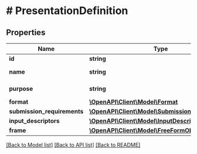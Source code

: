 # # PresentationDefinition

## Properties

| Name                        | Type                                                                          | Description        | Notes      |
| --------------------------- | ----------------------------------------------------------------------------- | ------------------ | ---------- |
| **id**                      | **string**                                                                    | Definition id      |
| **name**                    | **string**                                                                    | Definition name    | [optional] |
| **purpose**                 | **string**                                                                    | Definition purpose | [optional] |
| **format**                  | [**\OpenAPI\Client\Model\Format**](Format.md)                                 |                    | [optional] |
| **submission_requirements** | [**\OpenAPI\Client\Model\SubmissionRequirement[]**](SubmissionRequirement.md) |                    | [optional] |
| **input_descriptors**       | [**\OpenAPI\Client\Model\InputDescriptor[]**](InputDescriptor.md)             |                    |
| **frame**                   | [**\OpenAPI\Client\Model\FreeFormObject**](FreeFormObject.md)                 |                    | [optional] |

[[Back to Model list]](../../README.md#models) [[Back to API list]](../../README.md#endpoints) [[Back to README]](../../README.md)
